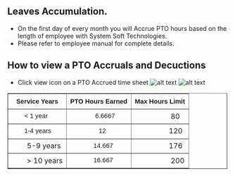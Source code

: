 Leaves Accumulation.
----
 - On the first day of every month you will Accrue PTO hours based on the length of employee with System Soft Technologies.
 - Please refer to employee manual for complete details.

How to view a PTO Accruals and Decuctions
-----
 - Click view icon on a PTO Accrued time sheet
![alt text](../../images/timesheets/view-pto-accrued-1.PNG "Time")
![alt text](../../images/timesheets/view-pto-accrued-2.PNG "Time")


<table align="center" border="1" cellpadding="1" cellspacing="1" style="width: 500px;">
	<thead>
		<tr>
			<th scope="col"><span style="font-family: Arial, sans-serif; font-size: 14.6666669845581px; font-weight: bold; line-height: 26.6666660308838px; text-align: center; ">Service Years</span></th>
			<th scope="col"><span style="font-family: Arial, sans-serif; font-size: 14.6666669845581px; font-weight: bold; line-height: 26.6666660308838px; text-align: center; ">PTO Hours Earned</span></th>
			<th scope="col"><span style="font-family: Arial, sans-serif; font-size: 14.6666669845581px; font-weight: bold; line-height: 26.6666660308838px; text-align: center; ">Max Hours Limit</span></th>
		</tr>
	</thead>
	<tbody>
		<tr>
			<td><span style="font-family: Arial, sans-serif; font-size: 14.6666669845581px; line-height: 26.6666660308838px;">&nbsp; &nbsp; &nbsp; &nbsp;&lt; 1 year</span></td>
			<td><span style="font-family: Arial, sans-serif; font-size: 14.6666669845581px; line-height: 26.6666660308838px;">&nbsp; &nbsp; &nbsp; &nbsp; &nbsp; &nbsp; &nbsp; 6.6667</span></td>
			<td>&nbsp; &nbsp; &nbsp; &nbsp; &nbsp; &nbsp; &nbsp; &nbsp; &nbsp; &nbsp;80</td>
		</tr>
		<tr>
			<td><span style="font-family: Arial, sans-serif; font-size: 14.6666669845581px; line-height: 26.6666660308838px;">&nbsp; &nbsp; &nbsp; &nbsp;1-4 years</span></td>
			<td><span style="font-family: Arial, sans-serif; font-size: 14.6666669845581px; line-height: 26.6666660308838px;">&nbsp; &nbsp; &nbsp; &nbsp; &nbsp; &nbsp; &nbsp; &nbsp; 12</span></td>
			<td>&nbsp; &nbsp; &nbsp; &nbsp; &nbsp; &nbsp; &nbsp; &nbsp; &nbsp; 120</td>
		</tr>
		<tr>
			<td>&nbsp; &nbsp; &nbsp; &nbsp; 5-9 years</td>
			<td><span style="font-family: Arial, sans-serif; font-size: 14.6666669845581px; line-height: 26.6666660308838px;">&nbsp; &nbsp; &nbsp; &nbsp; &nbsp; &nbsp; &nbsp;14.667</span></td>
			<td>&nbsp; &nbsp; &nbsp; &nbsp; &nbsp; &nbsp; &nbsp; &nbsp; &nbsp; 176</td>
		</tr>
		<tr>
			<td>&nbsp; &nbsp; &nbsp; &nbsp; &gt; 10 years</td>
			<td><span style="font-family: Arial, sans-serif; font-size: 14.6666669845581px; line-height: 26.6666660308838px;">&nbsp; &nbsp; &nbsp; &nbsp; &nbsp; &nbsp; &nbsp;16.667</span></td>
			<td>&nbsp; &nbsp; &nbsp; &nbsp; &nbsp; &nbsp; &nbsp; &nbsp; &nbsp; &nbsp;200</td>
		</tr>
	</tbody>
</table>









 





